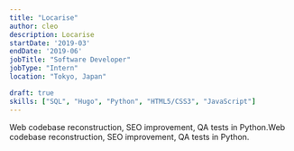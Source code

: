 ```yaml
---
title: "Locarise"
author: cleo
description: Locarise
startDate: '2019-03'
endDate: '2019-06'
jobTitle: "Software Developer"
jobType: "Intern"
location: "Tokyo, Japan"

draft: true
skills: ["SQL", "Hugo", "Python", "HTML5/CSS3", "JavaScript"]
---
```

Web codebase reconstruction, SEO improvement, QA tests in Python.Web codebase reconstruction, SEO improvement, QA tests in Python.
